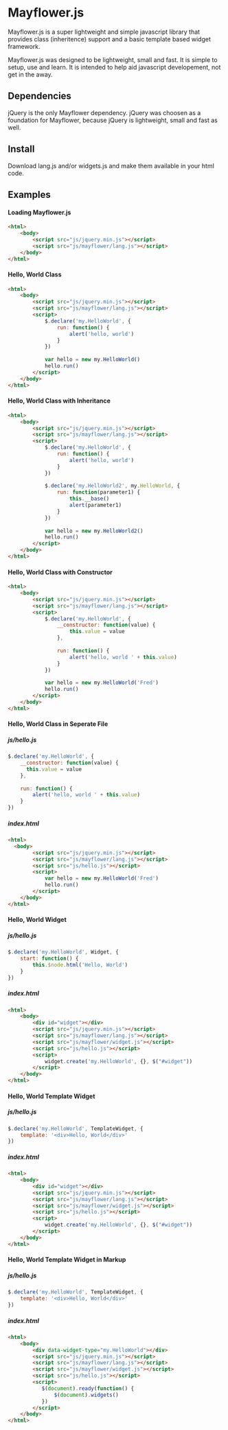 # Mayflower.js

Mayflower.js is a super lightweight and simple javascript library that provides class (inheritence) support and a basic template based widget framework.

Mayflower.js was designed to be lightweight, small and fast.  It is simple to setup, use and learn.  It is intended to help aid javascript developement, not get in the away.


## Dependencies
jQuery is the only Mayflower dependency.  jQuery was choosen as a foundation for Mayflower, because jQuery is lightweight, small and fast as well.


## Install
Download lang.js and/or widgets.js and make them available in your html code.


## Examples
#### Loading Mayflower.js
```html
<html>
    <body>
        <script src="js/jquery.min.js"></script>
        <script src="js/mayflower/lang.js"></script>
    </body>
</html>
```

#### Hello, World Class
```html
<html>
    <body>
  		<script src="js/jquery.min.js"></script>
	    <script src="js/mayflower/lang.js"></script>
        <script>
            $.declare('my.HelloWorld', {
                run: function() {
                    alert('hello, world')
                }
            })
          
            var hello = new my.HelloWorld()
            hello.run()
        </script>
    </body>
</html>
```

#### Hello, World Class with Inheritance
```html
<html>
    <body>
  		<script src="js/jquery.min.js"></script>
		<script src="js/mayflower/lang.js"></script>
        <script>
            $.declare('my.HelloWorld', {
                run: function() {
                    alert('hello, world')
                }
            })
          
            $.declare('my.HelloWorld2', my.HelloWorld, {
                run: function(parameter1) {
                    this.__base()
                    alert(parameter1)
                }
            })
          
            var hello = new my.HelloWorld2()
            hello.run()
        </script>
	</body>
</html>
```

#### Hello, World Class with Constructor
```html
<html>
    <body>
  		<script src="js/jquery.min.js"></script>
		<script src="js/mayflower/lang.js"></script>
        <script>
            $.declare('my.HelloWorld', {
                __constructor: function(value) {
                    this.value = value
                },
              
                run: function() {
                    alert('hello, world ' + this.value)
                }
            })
          
            var hello = new my.HelloWorld('Fred')
            hello.run()
        </script>
	</body>
</html>
```

#### Hello, World Class in Seperate File
##### js/hello.js
```javascript
$.declare('my.HelloWorld', {
    __constructor: function(value) {
      this.value = value
    },
              
    run: function() {
        alert('hello, world ' + this.value)
    }
})
```
##### index.html
```html
<html>
  <body>
  		<script src="js/jquery.min.js"></script>
		<script src="js/mayflower/lang.js"></script>
		<script src="js/hello.js"></script>
        <script>
            var hello = new my.HelloWorld('Fred')
            hello.run()
        </script>
	</body>
</html>
```

#### Hello, World Widget
##### js/hello.js
```javascript
$.declare('my.HelloWorld', Widget, {
    start: function() {
        this.$node.html('Hello, World')
    }
})
```

##### index.html
```html
<html>
    <body>
        <div id="widget"></div>
  	    <script src="js/jquery.min.js"></script>
	    <script src="js/mayflower/lang.js"></script>
		<script src="js/mayflower/widget.js"></script>
        <script src="js/hello.js"></script>
        <script>
            widget.create('my.HelloWorld', {}, $("#widget"))
        </script>
	</body>
</html>
```

#### Hello, World Template Widget
##### js/hello.js
```javascript
$.declare('my.HelloWorld', TemplateWidget, {
    template: '<div>Hello, World</div>'
})
```

##### index.html
```html
<html>
    <body>
        <div id="widget"></div>
  		<script src="js/jquery.min.js"></script>
		<script src="js/mayflower/lang.js"></script>
		<script src="js/mayflower/widget.js"></script>
        <script src="js/hello.js"></script>
        <script>
            widget.create('my.HelloWorld', {}, $("#widget"))
        </script>
	</body>
</html>
```

#### Hello, World Template Widget in Markup
##### js/hello.js
```javascript
$.declare('my.HelloWorld', TemplateWidget, {
    template: '<div>Hello, World</div>'
})
```

##### index.html
```html
<html>
    <body>
        <div data-widget-type="my.HelloWorld"></div>
  	    <script src="js/jquery.min.js"></script>
		<script src="js/mayflower/lang.js"></script>
		<script src="js/mayflower/widget.js"></script>
        <script src="js/hello.js"></script>
		<script>
		   $(document).ready(function() {
		       $(document).widgets()
		   })
        </script>
	</body>
</html>
```
